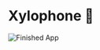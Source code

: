 


# Xylophone 🎹



![Finished App](https://github.com/londonappbrewery/Images/blob/master/xylophone-flutter.png)


